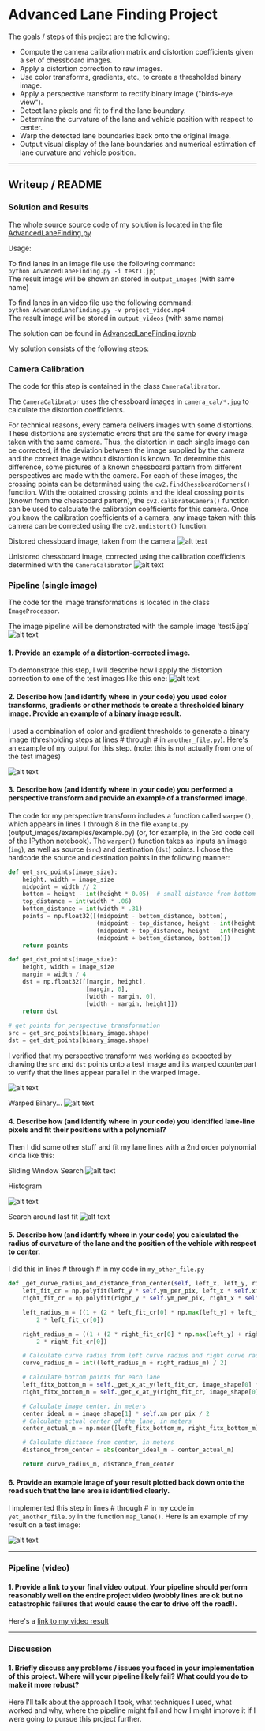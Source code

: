 # Advanced Lane Finding Project

The goals / steps of this project are the following:

* Compute the camera calibration matrix and distortion coefficients given a set of chessboard images.
* Apply a distortion correction to raw images.
* Use color transforms, gradients, etc., to create a thresholded binary image.
* Apply a perspective transform to rectify binary image ("birds-eye view").
* Detect lane pixels and fit to find the lane boundary.
* Determine the curvature of the lane and vehicle position with respect to center.
* Warp the detected lane boundaries back onto the original image.
* Output visual display of the lane boundaries and numerical estimation of lane curvature and vehicle position.

[//]: # (Image References)

[image1]: ./camera_cal/calibration1.jpg "Calibration1"
[image2]: ./output_images/undist_calibration1.jpg "Undist_Calibration1"
[image3]: ./output_images/original.jpg "Original"
[image4]: ./output_images/undistort.jpg "Undistorted"
[image5]: ./output_images/binary.jpg "Binary Example"
[image6]: ./output_images/roi_binary.jpg "ROI Binary"
[image7]: ./output_images/roi_warped_binary.jpg "ROI Warped Binary"
[image8]: ./output_images/binary_warped_sliding_window.jpg "Sliding Window"
[image9]: ./output_images/histogram.jpg "Histogramm"
[image10]: ./output_images/binary_warped_search_around_poly.jpg "Search Arounf Poly"
[image11]: ./output_images/final_image.jpg "Final Image"

[video1]: ./output_videos/project_video.mp4 "Video"

---

## Writeup / README

### Solution and Results

The whole source source code of my solution is located in the file [AdvancedLaneFinding.py](AdvancedLaneFinding.py)

Usage:

To find lanes in an image file use the following command:\
```python AdvancedLaneFinding.py -i test1.jpj``` \
The result image will be shown an stored in `output_images` (with same name)

To find lanes in an video file use the following command:\
```python AdvancedLaneFinding.py -v project_video.mp4```  \
The result image will be stored in `output_videos` (with same name)


The solution can be found in [AdvancedLaneFinding.ipynb](AdvancedLaneFinding.ipynb)


My solution consists of the following steps:

### Camera Calibration

The code for this step is contained in the class `CameraCalibrator`.  

The `CameraCalibrator` uses the chessboard images in `camera_cal/*.jpg` to calculate the distortion coefficients. 

For technical reasons, every camera delivers images with some distortions. These distortions are systematic errors that are the same for every image taken with the same camera. Thus, the distortion in each single image can be corrected, if the deviation between the image supplied by the camera and the correct image without distortion is known.
To determine this difference, some pictures of a known chessboard pattern from different perspectives are made with the camera. For each of these images, the crossing points can be determined using the `cv2.findChessboardCorners()` function.
With the obtained crossing points and the ideal crossing points (known from the chessboard pattern), the `cv2.calibrateCamera()` function can be used to calculate the calibration coefficients for this camera.
Once you know the calibration coefficients of a camera, any image taken with this camera can be corrected using the `cv2.undistort()` function.

Distored chessboard image, taken from the camera
![alt text][image1]


Unistored chessboard image, corrected using the calibration coefficients determined with the `CameraCalibrator`
![alt text][image2]

### Pipeline (single image)

The code for the image transformations is located in the class `ImageProcessor`. 

The image pipeline will be demonstrated with the sample image 'test5.jpg`
![alt text][image3]

#### 1. Provide an example of a distortion-corrected image.

To demonstrate this step, I will describe how I apply the distortion correction to one of the test images like this one:
![alt text][image4]

#### 2. Describe how (and identify where in your code) you used color transforms, gradients or other methods to create a thresholded binary image.  Provide an example of a binary image result.

I used a combination of color and gradient thresholds to generate a binary image (thresholding steps at lines # through # in `another_file.py`).  Here's an example of my output for this step.  (note: this is not actually from one of the test images)

![alt text][image5]

#### 3. Describe how (and identify where in your code) you performed a perspective transform and provide an example of a transformed image.

The code for my perspective transform includes a function called `warper()`, which appears in lines 1 through 8 in the file `example.py` (output_images/examples/example.py) (or, for example, in the 3rd code cell of the IPython notebook).  The `warper()` function takes as inputs an image (`img`), as well as source (`src`) and destination (`dst`) points.  I chose the hardcode the source and destination points in the following manner:

```python
def get_src_points(image_size):
    height, width = image_size
    midpoint = width // 2
    bottom = height - int(height * 0.05)  # small distance from bottom
    top_distance = int(width * .06)
    bottom_distance = int(width * .31)
    points = np.float32([(midpoint - bottom_distance, bottom),
                         (midpoint - top_distance, height - int(height * .35)),
                         (midpoint + top_distance, height - int(height * .35)),
                         (midpoint + bottom_distance, bottom)])
    return points

def get_dst_points(image_size):
    height, width = image_size
    margin = width / 4
    dst = np.float32([[margin, height],
                      [margin, 0],
                      [width - margin, 0],
                      [width - margin, height]])
    return dst
    
# get points for perspective transformation
src = get_src_points(binary_image.shape)
dst = get_dst_points(binary_image.shape)  
```

I verified that my perspective transform was working as expected by drawing the `src` and `dst` points onto a test image and its warped counterpart to verify that the lines appear parallel in the warped image.

![alt text][image6]

Warped Binary...
![alt text][image7]

#### 4. Describe how (and identify where in your code) you identified lane-line pixels and fit their positions with a polynomial?

Then I did some other stuff and fit my lane lines with a 2nd order polynomial kinda like this:

Sliding Window Search
![alt text][image8]

Histogram

![alt text][image9]

Search around last fit
![alt text][image10]

#### 5. Describe how (and identify where in your code) you calculated the radius of curvature of the lane and the position of the vehicle with respect to center.

I did this in lines # through # in my code in `my_other_file.py`

```python
def _get_curve_radius_and_distance_from_center(self, left_x, left_y, right_x, right_y, image_shape):
    left_fit_cr = np.polyfit(left_y * self.ym_per_pix, left_x * self.xm_per_pix, 2)
    right_fit_cr = np.polyfit(right_y * self.ym_per_pix, right_x * self.xm_per_pix, 2)

    left_radius_m = ((1 + (2 * left_fit_cr[0] * np.max(left_y) + left_fit_cr[1]) ** 2) ** 1.5) / np.absolute(
        2 * left_fit_cr[0])

    right_radius_m = ((1 + (2 * right_fit_cr[0] * np.max(left_y) + right_fit_cr[1]) ** 2) ** 1.5) / np.absolute(
        2 * right_fit_cr[0])

    # Calculate curve radius from left curve radius and right curve radius
    curve_radius_m = int((left_radius_m + right_radius_m) / 2)

    # Calculate bottom points for each lane
    left_fitx_bottom_m = self._get_x_at_y(left_fit_cr, image_shape[0] * self.ym_per_pix)
    right_fitx_bottom_m = self._get_x_at_y(right_fit_cr, image_shape[0] * self.ym_per_pix)

    # Calculate image center, in meters
    center_ideal_m = image_shape[1] * self.xm_per_pix / 2
    # Calculate actual center of the lane, in meters
    center_actual_m = np.mean([left_fitx_bottom_m, right_fitx_bottom_m])

    # Calculate distance from center, in meters
    distance_from_center = abs(center_ideal_m - center_actual_m)

    return curve_radius_m, distance_from_center
```

#### 6. Provide an example image of your result plotted back down onto the road such that the lane area is identified clearly.

I implemented this step in lines # through # in my code in `yet_another_file.py` in the function `map_lane()`.  Here is an example of my result on a test image:

![alt text][image11]

---

### Pipeline (video)

#### 1. Provide a link to your final video output.  Your pipeline should perform reasonably well on the entire project video (wobbly lines are ok but no catastrophic failures that would cause the car to drive off the road!).

Here's a [link to my video result][video1]

---

### Discussion

#### 1. Briefly discuss any problems / issues you faced in your implementation of this project.  Where will your pipeline likely fail?  What could you do to make it more robust?

Here I'll talk about the approach I took, what techniques I used, what worked and why, where the pipeline might fail and how I might improve it if I were going to pursue this project further.  
